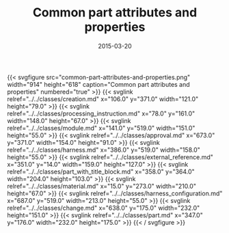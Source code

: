﻿---
title: Common part attributes and properties
toc: false
type: specs
layout: diagram
date: "2015-03-20"
draft: false
specification: KBL
version: 2.4.sr1
documentType: "Recommendation"
elementType: Diagram
classes:
  - Creation
  - Processing_instruction
  - Module
  - Approval
  - Harness
  - External_reference
  - Part_with_title_block
  - Material
  - Harness_configuration
  - Change
  - Part
menu:
  KBL-2.4.sr1:    
    parent: presentation
    identifier: presentation/common-part-attributes-and-properties
    weight: 1002 

# Prev/next pager order (if `docs_section_pager` enabled in `params.toml`)
weight: 1002
---
{{< svgfigure src="common-part-attributes-and-properties.png" width="914" height="618" caption="Common part attributes and properties" numbered="true" >}}
  {{< svglink relref="../../classes/creation.md" x="106.0" y="371.0" width="121.0" height="79.0" >}}
  {{< svglink relref="../../classes/processing_instruction.md" x="78.0" y="161.0" width="148.0" height="67.0" >}}
  {{< svglink relref="../../classes/module.md" x="141.0" y="519.0" width="151.0" height="55.0" >}}
  {{< svglink relref="../../classes/approval.md" x="673.0" y="371.0" width="154.0" height="91.0" >}}
  {{< svglink relref="../../classes/harness.md" x="386.0" y="519.0" width="158.0" height="55.0" >}}
  {{< svglink relref="../../classes/external_reference.md" x="351.0" y="14.0" width="159.0" height="127.0" >}}
  {{< svglink relref="../../classes/part_with_title_block.md" x="358.0" y="364.0" width="204.0" height="103.0" >}}
  {{< svglink relref="../../classes/material.md" x="15.0" y="273.0" width="210.0" height="67.0" >}}
  {{< svglink relref="../../classes/harness_configuration.md" x="687.0" y="519.0" width="213.0" height="55.0" >}}
  {{< svglink relref="../../classes/change.md" x="638.0" y="175.0" width="232.0" height="151.0" >}}
  {{< svglink relref="../../classes/part.md" x="347.0" y="176.0" width="232.0" height="175.0" >}}
{{< / svgfigure >}}
